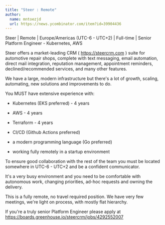 ```yaml
---
title: "Steer : Remote"
author:
  name: mntoezjd
  url: https://news.ycombinator.com/item?id=39904436
---
```

Steer | Remote | Europe&#x2F;Americas (UTC-6 - UTC+2) | Full-time | Senior Platform Engineer - Kubernetes, AWS

Steer offers a market-leading CRM ( <a href="https:&#x2F;&#x2F;steercrm.com" rel="nofollow">https:&#x2F;&#x2F;steercrm.com</a> ) suite for automotive repair shops, complete with text messaging, email automation, direct mail integration, reputation management, appointment reminders, declined&#x2F;recommended services, and many other features.

We have a large, modern infrastructure but there&#x27;s a lot of growth, scaling, automating, new solutions and improvements to do.

You MUST have extensive experience with:

- Kubernetes (EKS preferred) - 4 years

- AWS - 4 years

- Terraform - 4 years

- CI&#x2F;CD (Github Actions preferred)

- a modern programming language (Go preferred)

- working fully remotely in a startup environment

To ensure good collaboration with the rest of the team you must be located somewhere in UTC-6 - UTC+2 and be a confident communicator.

It&#x27;s a very busy environment and you need to be comfortable with autonomous work, changing priorities, ad-hoc requests and owning the delivery.

This is a fully remote, no travel required position. We have very few meetings, we&#x27;re light on process, with mostly flat hierarchy.

If you&#x27;re a truly senior Platform Engineer please apply at <a href="https:&#x2F;&#x2F;boards.greenhouse.io&#x2F;steercrm&#x2F;jobs&#x2F;4292552007" rel="nofollow">https:&#x2F;&#x2F;boards.greenhouse.io&#x2F;steercrm&#x2F;jobs&#x2F;4292552007</a>
